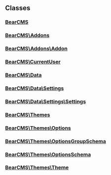 ## Classes

### [BearCMS](bearcms.class.md)

### [BearCMS\Addons](bearcms.addons.class.md)

### [BearCMS\Addons\Addon](bearcms.addons.addon.class.md)

### [BearCMS\CurrentUser](bearcms.currentuser.class.md)

### [BearCMS\Data](bearcms.data.class.md)

### [BearCMS\Data\Settings](bearcms.data.settings.class.md)

### [BearCMS\Data\Settings\Settings](bearcms.data.settings.settings.class.md)

### [BearCMS\Themes](bearcms.themes.class.md)

### [BearCMS\Themes\Options](bearcms.themes.options.class.md)

### [BearCMS\Themes\OptionsGroupSchema](bearcms.themes.optionsgroupschema.class.md)

### [BearCMS\Themes\OptionsSchema](bearcms.themes.optionsschema.class.md)

### [BearCMS\Themes\Theme](bearcms.themes.theme.class.md)

